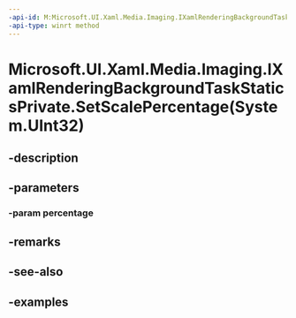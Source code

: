 ```yaml
---
-api-id: M:Microsoft.UI.Xaml.Media.Imaging.IXamlRenderingBackgroundTaskStaticsPrivate.SetScalePercentage(System.UInt32)
-api-type: winrt method
---
```


# Microsoft.UI.Xaml.Media.Imaging.IXamlRenderingBackgroundTaskStaticsPrivate.SetScalePercentage(System.UInt32)

<!--
public void SetScalePercentage (uint percentage);
-->


## -description

## -parameters

### -param percentage

## -remarks

## -see-also

## -examples


